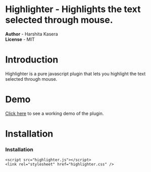 # Highlighter - Highlights the text selected through mouse.

__Author__   - Harshita Kasera  
__License__   - MIT 


# Introduction

Highlighter is a pure javascript plugin that lets you highlight the text selected through mouse.

# Demo
[Click here](http://jsfiddle.net/hkasera/sdUUD/18/) to see a working demo of the plugin.

# Installation

### Installation
    <script src="highlighter.js"></script>
    <link rel="stylesheet" href="highlighter.css" />



